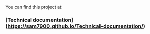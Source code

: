 You can find this project at:
###  [Technical documentation]  (https://sam7900.github.io/Technical-documentation/)
